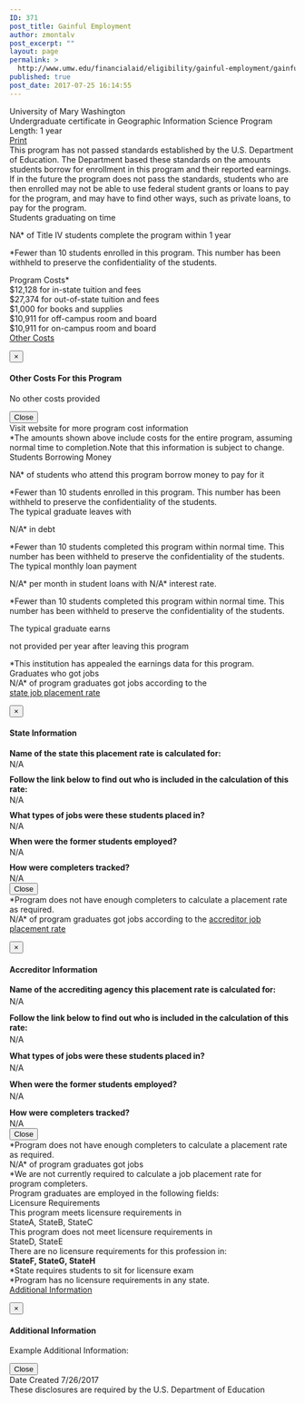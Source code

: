 ```yaml
---
ID: 371
post_title: Gainful Employment
author: zmontalv
post_excerpt: ""
layout: page
permalink: >
  http://www.umw.edu/financialaid/eligibility/gainful-employment/gainful-employment/
published: true
post_date: 2017-07-25 16:14:55
---
```

<div>

<!-- container for rows -->
<div class="container-fluid">

<!-- This is the row 1 in container -->
<div class="row">
<div id="divtitle" class="col-md-5 col-md-offset-3 first_block">
<div id="schoolName" class="Institution_Name">University of Mary Washington</div>
<div class="Program_Info"><span id="spanAwardType">Undergraduate certificate</span> in <span id="spanProgramName">Geographic Information Science</span> Program Length: <span id="spanNormalTimeToCompleteProgram">1 year</span><span id="spanDurationTypeInWeeksMonthsYears"></span></div>
<div class="Program_Info"><a id="printlink" href="https://www.umw.edu/financialaid/wp-content/uploads/sites/31/2017/07/Geographic-Information-Science-Gainful-Employment-Disclosure.pdf">Print</a></div>
</div>
</div>
<!-- end row1 -->
<!-- Warning section -->
<div id="divwarning" class="row">
<div class="col-md-5 col-md-offset-3 warning_block"><i class="icon-warning-sign icon-5x pull-left"></i>
<span class="alerttext">This program has not passed standards established by the U.S. Department of Education. The Department based these standards on the amounts students borrow for enrollment in this program and their reported earnings. If in the future the program does not pass the standards, students who are then enrolled may not be able to use federal student grants or loans to pay for the program, and may have to find other ways, such as private loans, to pay for the program.</span></div>
</div>
<!-- End Warning Section -->
<!-- Start Generic Boxes -->
<div class="row">

<!-- Students graduating on time -->
<div class="col-md-5 col-md-offset-3 Info_Box">
<div class="Title">Students graduating on time</div>
<div>

<span class="Values"><span id="spanPercentOfStudentsCompletedProgramInNormalTime">NA*</span> </span>of Title IV students complete the program within <span id="spanNormalTimeToCompleteProgram2">1 year</span>

*Fewer than 10 students enrolled in this program. This number has been withheld to preserve the confidentiality of the students.
<div></div>
</div>
</div>
</div>
<!-- end Students graduating on time" -->
<div class="row">

<!-- Program Costs -->
<div class="col-md-5 col-md-offset-3 Info_Box">
<div class="Title">Program Costs*</div>
<div><span id="spanTutionAndFees" class="Values">$12,128 </span> for <span id="spanTuitionandFeesin">in-state </span>tuition and fees</div>
<div id="divTuitionAndFeesout"><span id="spanTutionAndFeesout" class="Values">$27,374 </span> for out-of-state tuition and fees</div>
<div><span id="spanBooksAndSupplies" class="Values">$1,000 </span> for books and supplies</div>
<div><span id="spanRoomAndBoard2" class="Values">$10,911 </span> for off-campus room and board</div>
<div id="divoncampus"><span id="spanRoomAndBoard" class="Values">$10,911 </span> for on-campus room and board</div>
<!-- POPUP-->
<!-- Trigger the modal with text -->
<a class="Plain_Text_Link" style="cursor: pointer" href="#myModal">Other Costs</a>
<!-- Modal -->
<div id="myModal" class="modal fade" role="dialog">
<div class="modal-dialog">

<!-- Modal content-->
<div class="modal-content">
<div class="modal-header" style="border-bottom: 0px">

<button class="close" type="button">×</button>
<h4 class="modal-title">Other Costs For this Program</h4>
</div>
<div class="modal-body" style="font-size: 14px">
<p id="divAdditionalFeesAndExpenses">No other costs provided</p>

</div>
<div class="modal-footer" style="border-top: 0px"><button class="btn btn-default" type="button">Close</button></div>
</div>
</div>
</div>
<!-- End Popup-->
<div class="Plain_Text_Link"><a id="hlUrlToProgramCost" style="color: #333333" target="_blank"></a>Visit website for more program cost information</div>
<div class="Footnote">*The amounts shown above include costs for the entire program, assuming normal time to completion.Note that this information is subject to change.</div>
</div>
</div>
<!-- end Program Costs" -->
<div class="row">

<!-- Students Borrowing Money -->
<div class="col-md-5 col-md-offset-3 Info_Box">
<div></div>
<div class="Title">Students Borrowing Money</div>
<div>

<span class="Values"><span id="spanPercentWhoUsedLoansForThisProgram">NA*</span> </span>of students who attend this program borrow money to pay for it
<div id="studentenrollingfootnote" class="Footnote">*Fewer than 10 students enrolled in this program. This number has been withheld to preserve the confidentiality of the students.</div>
<div></div>
</div>
<div></div>
<div class="Title">The typical graduate leaves with</div>
<div>

<span id="spanTitle4Loan" class="Values">N/A* </span>in debt
<div id="studentborrowingfootnote" class="Footnote">*Fewer than 10 students completed this program within normal time. This number has been withheld to preserve the confidentiality of the students.</div>
</div>
<div></div>
<div></div>
<div class="Title">The typical monthly loan payment</div>
<div>

<span id="LoanPerMonth" class="Values">N/A* </span>per month in student loans with N/A* interest rate.

*Fewer than 10 students completed this program within normal time. This number has been withheld to preserve the confidentiality of the students.

</div>
<div></div>
</div>
<div class="col-md-5 col-md-offset-3 Info_Box">
<div class="Title">The typical graduate earns</div>
<div>

<span id="MedianEarnings" class="Values">not provided </span>per year after leaving this program

</div>
<div id="studentborrowingEarningsfootnote" class="Footnote">*This institution has appealed the earnings data for this program.</div>
</div>
</div>
<!-- end Students Borrowing Money -->
<div class="row">

<!-- Graduates who got jobs -->
<div class="col-md-5 col-md-offset-3 Info_Box" style="padding-right: 1px;overflow: auto">
<div></div>
<div class="Title">Graduates who got jobs</div>
<div id="divJobPlacementRateState"><span class="Values"><span id="spanJobPlacementRateState">N/A*</span> </span>of program graduates got jobs according to the
<!-- POPUP-->
<!-- Trigger the modal with text -->
<div id="divStatePopup"><a class="Plain_Text_Link" style="cursor: pointer" href="#myModal4">state job placement rate</a>
<!-- Modal -->
<div id="myModal4" class="modal fade" role="dialog">
<div class="modal-dialog">

<!-- Modal content-->
<div class="modal-content">
<div class="modal-header" style="border-bottom: 0px">

<button class="close" type="button">×</button>
<h4 class="modal-title">State Information</h4>
</div>
<div class="modal-body" style="font-size: 14px">
<div style="font-weight: bold">Name of the state this placement rate is calculated for:</div>
<div id="divStateNameOrAccreditingAgencyForState" style="margin-top: 2px">N/A</div>
<div style="margin-top: 10px;font-weight: bold">Follow the link below to find out who is included in the calculation of this rate:</div>
<div style="margin-top: 2px"><a id="divWhoIsIncludedForState" target="_blank" rel="noopener"></a>N/A</div>
<div style="margin-top: 10px;font-weight: bold">What types of jobs were these students placed in?</div>
<div id="divTypeOfJobsForState" style="margin-top: 2px">N/A</div>
<div style="margin-top: 10px;font-weight: bold">When were the former students employed?</div>
<div id="divFormerStudentEmploymentTimeForState" style="margin-top: 2px">N/A</div>
<div style="margin-top: 10px;font-weight: bold">How were completers tracked?</div>
<div id="divCompletersTrackingForState" style="margin-top: 2px">N/A</div>
</div>
<div class="modal-footer" style="border-top: 0px"><button class="btn btn-default" type="button">Close</button></div>
</div>
</div>
</div>
</div>
<!-- End Popup-->

</div>
<div id="statejobplacementfootnote" class="Footnote" style="float: left">*Program does not have enough completers to calculate a placement rate as required.</div>
<div id="divJobPlacementRateAgency" style="float: left"><span class="Values"><span id="spanJobPlacementRateAgency">N/A*</span> </span>of program graduates got jobs according to the
<!-- POPUP-->
<span><span>
<!-- Trigger the modal with text -->
<a class="Plain_Text_Link" style="cursor: pointer" href="#myModal3">accreditor job placement rate</a>
<!-- Modal --></span></span>
<div id="myModal3" class="modal fade" role="dialog">
<div class="modal-dialog">

<!-- Modal content-->
<div class="modal-content">
<div class="modal-header" style="border-bottom: 0px">

<button class="close" type="button">×</button>
<h4 class="modal-title">Accreditor Information</h4>
</div>
<div class="modal-body" style="font-size: 14px">
<div style="font-weight: bold">Name of the accrediting agency this placement rate is calculated for:</div>
<div id="divStateNameOrAccreditingAgencyForAgency" style="margin-top: 4px">N/A</div>
<div style="margin-top: 12px;font-weight: bold">Follow the link below to find out who is included in the calculation of this rate:</div>
<div style="margin-top: 4px"><a id="divWhoIsIncludedForAgency" target="_blank" rel="noopener"></a>N/A</div>
<div style="margin-top: 12px;font-weight: bold">What types of jobs were these students placed in?</div>
<div id="divTypeOfJobsForAgency" style="margin-top: 4px">N/A</div>
<div style="margin-top: 12px;font-weight: bold">When were the former students employed?</div>
<div id="divFormerStudentEmploymentTimeForAgency" style="margin-top: 4px">N/A</div>
<div style="margin-top: 12px;font-weight: bold">How were completers tracked?</div>
<div id="divCompletersTrackingForAgency" style="margin-top: 2px">N/A</div>
</div>
<div class="modal-footer" style="border-top: 0px"><button class="btn btn-default" type="button">Close</button></div>
</div>
</div>
</div>
<!-- End Popup-->

</div>
<div id="accreditorjobplacementfootnote" class="Footnote" style="float: left">*Program does not have enough completers to calculate a placement rate as required.</div>
<div id="divJobPlacementRateGeneral"><span class="Values">N/A* </span>of program graduates got jobs</div>
<div id="jobplacementfootnote" class="Footnote">*We are not currently required to calculate a job placement rate for program completers.</div>
<div class="Title" style="float: left">Program graduates are employed in the following fields:</div>
<div id="divRelatedJobsToTheProgramContent" class="Plain_Text_Link" style="float: left"></div>
</div>
</div>
<!-- end Graduates who got jobs -->
<div class="row">

<!-- Licensure Requirements -->
<div class="col-md-5 col-md-offset-3 Info_Box">
<div class="Title">Licensure Requirements</div>
<div id="divvalidstates">
<div id="divSelectedStates">
<div>This program meets licensure requirements in</div>
<div class="Values"><span id="spanSelectedStates">StateA, StateB, StateC</span></div>
</div>
<div id="divSelectedStatesN">
<div>This program does not meet licensure requirements in</div>
<div class="N_Values"><span id="spanSelectedStatesN">StateD, StateE</span></div>
</div>
<div id="divSelectedStatesC">
<div>There are no licensure requirements for this profession in:</div>
<div><span id="spanSelectedStatesC" style="font-weight: bold">StateF, StateG, StateH</span></div>
</div>
<div id="divLicensureSitFootnote" class="Footnote">*State requires students to sit for licensure exam</div>
<!-- End States-->

</div>
<div id="divnoLicensure" class="Footnote">*Program has no licensure requirements in any state.</div>
</div>
</div>
<!-- end Licensure Requirements -->
<div class="row">

<!-- Additional Information -->
<div class="col-md-5 col-md-offset-3"><!-- POPUP-->
<!-- Trigger the modal with text -->
<a class="Plain_Text_Link" style="cursor: pointer" href="#myModal2">Additional Information</a>
<!-- Modal -->
<div id="myModal2" class="modal fade" role="dialog">
<div class="modal-dialog">

<!-- Modal content-->
<div class="modal-content">
<div class="modal-header" style="border-bottom: 0px">

<button class="close" type="button">×</button>
<h4 class="modal-title">Additional Information</h4>
</div>
<div class="modal-body">
<p id="divAdditionalInformationContent">Example Additional Information:</p>

</div>
<div class="modal-footer" style="border-top: 0px"><button class="btn btn-default" type="button">Close</button></div>
</div>
</div>
</div>
<!-- End Popup-->
<div>Date Created <span id="spanDateCreated">7/26/2017</span></div>
<div class="Footnote" style="margin-bottom: 40px">These disclosures are required by the U.S. Department of Education</div>
</div>
</div>
<!-- end Additional Information -->

</div>
</div>
<!-- end container -->